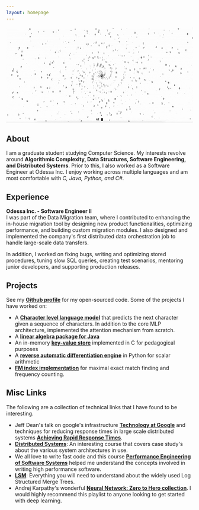 ```yaml
---
layout: homepage
---
```


![](ai.gif)

## About


I am a graduate student studying Computer Science. My interests revolve around **Algorithmic Complexity, Data Structures, Software Engineering, and Distributed Systems**. Prior to this, I also worked as a Software Engineer at Odessa Inc. I enjoy working across multiple languages and am most comfortable with *C, Java, Python, and C#*.

## Experience
**Odessa Inc. - Software Engineer II**  
I was part of the Data Migration team, where I contributed to enhancing the in-house migration tool by designing new product functionalities, optimizing performance, and building custom migration modules. I also designed and implemented the company's first distributed data orchestration job to handle large-scale data transfers.

In addition, I worked on fixing bugs, writing and optimizing stored procedures, tuning slow SQL queries, creating test scenarios, mentoring junior developers, and supporting production releases.

## Projects

See my **[Github profile](https://github.com/nithinbharathi)** for my open-sourced code. Some of the projects I have worked on: 

- A **[Character level language model](https://github.com/nithinbharathi/wordgen)** that predicts the next character given a sequence of characters. In addition to the core MLP architecture, implemented the attention mechanism from scratch.  
- A **[linear algebra package for Java](https://github.com/nithinbharathi/JMatrix)**  
- An in-memory **[key-value store](https://github.com/nithinbharathi/kv_store)** implemented in C for pedagogical purposes 
- A **[reverse automatic differentiation engine](https://github.com/nithinbharathi/Scalargrad)** in Python for scalar arithmetic
- **[FM index implementation](https://github.com/nithinbharathi/pattern-matching-suite)** for maximal exact match finding and frequency counting.   

## Misc Links
The following are a collection of technical links that I have found to be interesting.

- Jeff Dean's talk on google's infrastructure **[Technology at Google](https://www.youtube.com/watch?v=modXC5IWTJI)** and techniques for reducing response times in large scale distributed systems **[Achieving Rapid Response Times](https://www.youtube.com/watch?v=1-3Ahy7Fxsc)**.
- **[Distributed Systems](https://www.youtube.com/watch?v=cQP8WApzIQQ&list=PL4YhK0pT0ZhXTRSAYHAgBcJkhlM2hlhw3)**: An interesting course that covers case study's about the various system architectures in use.
- We all love to write fast code and this course **[Performance Engineering of Software Systems](https://www.youtube.com/watch?v=o7h_sYMk_oc&list=PLUl4u3cNGP63VIBQVWguXxZZi0566y7Wf)** helped me understand the concepts involved in writing high performance software.
- **[LSM](https://engineering.linkedin.com/distributed-systems/log-what-every-software-engineer-should-know-about-real-time-datas-unifying)**: Everything you will need to understand about the widely used Log Structured Merge Trees.
- Andrej Karpathy's wonderful **[Neural Network: Zero to Hero collection](https://www.youtube.com/playlist?list=PLAqhIrjkxbuWI23v9cThsA9GvCAUhRvKZ)**. I would highly recommend this playlist to anyone looking to get started with deep learning.

<!--## Publications

- **[Feb. 2020]** Our paper about incremental learning is accepted to CVPR 2020.
- **[Feb. 2020]** We will host the ACM Multimedia Asia 2020 conference in Singapore!
- **[Sept. 2019]** Our paper about few-shot learning is accepted to NeurIPS 2019.
- **[Mar. 2019]** Our paper about few-shot learning is accepted to CVPR 2019.
-->

<!--{% include_relative _includes/publications.md %}-->
